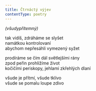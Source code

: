 ```yaml
---
title: Čtrnáctý výjev
contentType: poetry
---
```


<section>

_(všudypřítemný)_

tak vidíš, zdráháme se slyšet  
namátkou kontrolovaní  
abychom nepřesáhli vymezený syžet

</section>

<section>

prodíráme se čím dál světlejšími rány  
zpod peřin prohlížíme život  
kočičími periskopy, jehlami zkřehlých dlaní

</section>

<section>

všude je přítmí, všude tklivo  
všude se pomalu loupe zdivo

</section>

